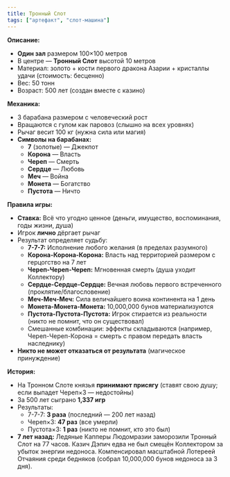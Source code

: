 ```yaml
---
title: Тронный Слот
tags: ["артефакт", "слот-машина"]
---
```


**Описание:**
- **Один зал** размером 100×100 метров
- В центре — **Тронный Слот** высотой 10 метров
- Материал: золото + кости первого дракона Азарии + кристаллы удачи (стоимость: бесценно)
- Вес: 50 тонн
- Возраст: 500 лет (создан вместе с казино)

**Механика:**
- 3 барабана размером с человеческий рост
- Вращаются с гулом как паровоз (слышно на всех уровнях)
- Рычаг весит 100 кг (нужна сила или магия)
- **Символы на барабанах:**
  - **7** (золотые) — Джекпот
  - **Корона** — Власть
  - **Череп** — Смерть
  - **Сердце** — Любовь
  - **Меч** — Война
  - **Монета** — Богатство
  - **Пустота** — Ничто

**Правила игры:**
- **Ставка:** Всё что угодно ценное (деньги, имущество, воспоминания, годы жизни, душа)
- Игрок **лично** дёргает рычаг
- Результат определяет судьбу:
  - **7-7-7:** Исполнение любого желания (в пределах разумного)
  - **Корона-Корона-Корона:** Власть над территорией размером с герцогство на 7 лет
  - **Череп-Череп-Череп:** Мгновенная смерть (душа уходит Коллектору)
  - **Сердце-Сердце-Сердце:** Вечная любовь первого встреченного (проклятие/благословение)
  - **Меч-Меч-Меч:** Сила величайшего воина континента на 1 день
  - **Монета-Монета-Монета:** 10,000,000 бунов материализуются
  - **Пустота-Пустота-Пустота:** Игрок стирается из реальности (никто не помнит, что он существовал)
  - Смешанные комбинации: эффекты складываются (например, Череп-Череп-Корона = смерть с правом передать власть наследнику)
- **Никто не может отказаться от результата** (магическое принуждение)

**История:**
- На Тронном Слоте князья **принимают присягу** (ставят свою душу; если выпадет Череп×3 — недостойны)
- За 500 лет сыграно **1,337 игр**
- Результаты:
  - 7-7-7: **3 раза** (последний — 200 лет назад)
  - Череп×3: **47 раз** (все умерли)
  - Пустота×3: **1 раз** (никто не помнит, кто это был)
- **7 лет назад:** Ледяные Капперы Людомразии заморозили Тронный Слот на 77 часов. Казич Дэпич едва не был смещён Коллектором за убыток энергии недоноса. Компенсировал масштабной Лотереей Отчаяния среди бедняков (собрал 10,000,000 бунов недоноса за 3 дня).